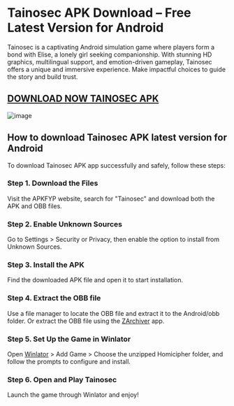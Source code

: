 # Tainosec APK Download – Free Latest Version for Android
Tainosec is a captivating Android simulation game where players form a bond with Elise, a lonely girl seeking companionship. With stunning HD graphics, multilingual support, and emotion-driven gameplay, Tainosec offers a unique and immersive experience. Make impactful choices to guide the story and build trust.
## [DOWNLOAD NOW TAINOSEC APK](https://apkfyp.com/tainosec.html)

![image](https://github.com/user-attachments/assets/41571663-ee67-462a-bad0-1d64e61b5e90)

## How to download Tainosec APK latest version for Android
To download Tainosec APK app successfully and safely, follow these steps:

### Step 1. Download the Files

Visit the APKFYP website, search for "Tainosec" and download both the APK and OBB files.

### Step 2. Enable Unknown Sources

Go to Settings > Security or Privacy, then enable the option to install from Unknown Sources.

### Step 3. Install the APK

Find the downloaded APK file and open it to start installation.

### Step 4. Extract the OBB file

Use a file manager to locate the OBB file and extract it to the Android/obb folder. Or extract the OBB file using the [ZArchiver](https://apkfyp.com/zarchiver.html) app.

### Step 5. Set Up the Game in Winlator

Open [Winlator](https://apkfyp.com/winlator.html) > Add Game > Choose the unzipped Homicipher folder, and follow the prompts to configure and install.

### Step 6. Open and Play Tainosec

Launch the game through Winlator and enjoy!

